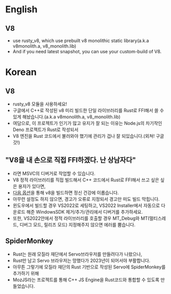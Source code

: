 # English
  ## V8
  - use rusty_v8, which use prebuilt v8 monolithic static library(a.k.a v8monolith.a, v8_monolith.lib)
  -  And if you need latest snapshot, you can use your custom-build of V8.
    
# Korean
  ## V8
  - rusty_v8 모듈을 사용하세요!
  - 구글에서 C++로 작성된 v8 미리 빌드한 단일 라이브러리를 Rust로 FFI해서 쓸 수 있게 해놨습니다.(a.k.a v8monolith.a, v8_monolith.lib)
  - 여담으로, 이 프로젝트가 인기가 많고 유지가 잘 되는 이유는 Node.js의 차기작인 Deno 프로젝트가 Rust로 작성되서
  - V8 엔진을 Rust 코드에서 불러와야 했기에 관리가 겁나 잘 되있습니다.(외쳐! 구글갓!)

  ## "V8을 내 손으로 직접 FFI하겠다. 난 상남자다" 
  - 라면 MSVC의 디버거로 작업할 수 있습니다.
  - V8 정적 라이브러리를 직접 빌드해서 C++ 코드에서 Rust로 FFI해서 쓰고 싶은 싶은 용자가 있다면,
  - [다음 옵션](https://github.com/newkjs/v8-monolith-builds)을 통해 v8을 빌드하면 정신 건강에 이롭습니다.
  - 아무런 설정도 하지 않으면, 경고가 오류로 지정되서 경고만 떠도 빌드 막힙니다.
  - 윈도우에서 빌드할 경우 VS2022로 세팅하고, VS2022 Installer에서 자동으로 다운로드 해준 WindowsSDK 제거/추가/관리에서 디버거를 추가하세요.
  - 또한, VS2022안에서 정적 라이브러리를 호출할 경우 MT_Debug와 MT(멀티스레드, 디버그 모드, 릴리즈 모드) 지정해주지 않으면 에러를 뿜습니다.
  

  ## SpiderMonkey
  - Rust는 원래 모질라 재단에서 Servo브라우저를 만들려다가 나왔으나,
  - Rust만 남고 Servo 브라우저는 망했다가 2023년이 되어서야 부활합니다.
  - 아무튼 그렇기에 모질라 재단의 Rust 기반으로 작성된 Servo에 SpiderMonkey를 추가하기 위해
  - MozJS라는 프로젝트를 통해 C++ JS Engine을 Rust코드와 통합할 수 있도록 만들었습니다.

